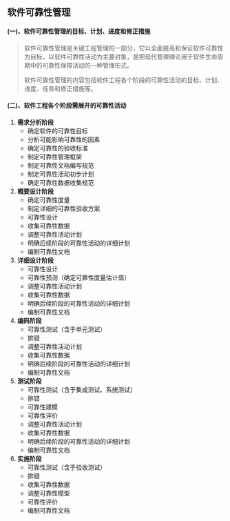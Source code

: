 ## 软件可靠性管理

#### (一)、软件可靠性管理的目标、计划、进度和修正措施

> 软件可靠性管理是关键工程管理的一部分，它以全面提高和保证软件可靠性为目标，以软件可靠性活动为主要对象，是把现代管理理论用于软件生命周期中的可靠性保障活动的一种管理形式。
>
> 软件可靠性管理的内容包括软件工程各个阶段的可靠性活动的目标、计划、进度、任务和修正措施等。

#### (二)、软件工程各个阶段需展开的可靠性活动

1. **需求分析阶段**
   - 确定软件的可靠性目标
   - 分析可能影响可靠性的因素
   - 确定可靠性的验收标准
   - 制定可靠性管理框架
   - 制定可靠性文档编写规范
   - 制定可靠性活动初步计划
   - 确定可靠性数据收集规范
2. **概要设计阶段**
   - 确定可靠性度量
   - 制定详细的可靠性验收方案
   - 可靠性设计
   - 收集可靠性数据
   - 调整可靠性活动计划
   - 明确后续阶段的可靠性活动的详细计划
   - 编制可靠性文档
3. **详细设计阶段**
   - 可靠性设计
   - 可靠性预测（确定可靠性度量估计值）
   - 调整可靠性活动计划
   - 收集可靠性数据
   - 明确后续阶段的可靠性活动的详细计划
   - 编制可靠性文档
4. **编码阶段**
   - 可靠性测试（含于单元测试）
   - 排错
   - 调整可靠性活动计划
   - 收集可靠性数据
   - 明确后续阶段的可靠性活动的详细计划
   - 编制可靠性文档
5. **测试阶段**
   - 可靠性测试（含于集成测试、系统测试）
   - 排错
   - 可靠性建模
   - 可靠性评价
   - 调整可靠性活动计划
   - 收集可靠性数据
   - 明确后续阶段的可靠性活动的详细计划
   - 编制可靠性文档
6. **实施阶段**
   - 可靠性测试（含于验收测试）
   - 排错
   - 收集可靠性数据
   - 调整可靠性模型
   - 可靠性评价
   - 编制可靠性文档
